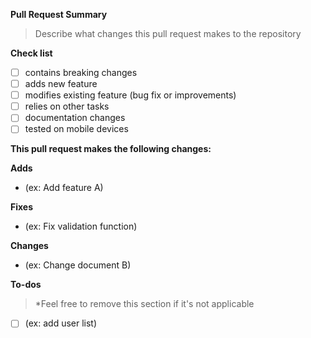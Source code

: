 **Pull Request Summary**

> Describe what changes this pull request makes to the repository

**Check list**
- [ ] contains breaking changes
- [ ] adds new feature
- [ ] modifies existing feature (bug fix or improvements)
- [ ] relies on other tasks
- [ ] documentation changes
- [ ] tested on mobile devices

**This pull request makes the following changes:**

**Adds**
- (ex: Add feature A)

**Fixes**
- (ex: Fix validation function)

**Changes**
- (ex: Change document B)

**To-dos**
> *Feel free to remove this section if it's not applicable

- [ ] (ex: add user list)
